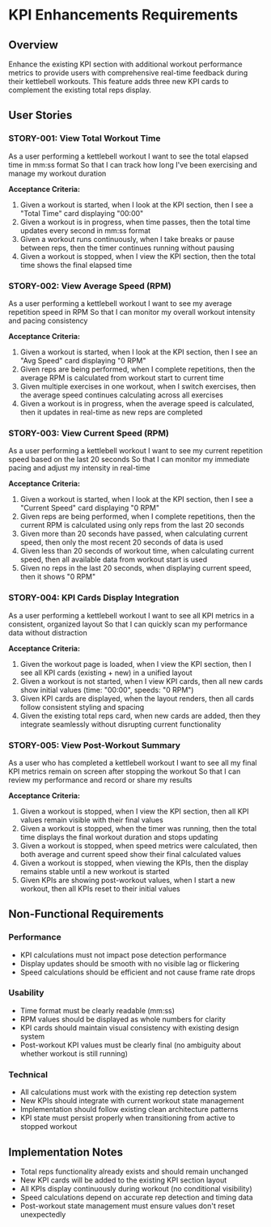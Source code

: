 # KPI Enhancements Requirements

## Overview
Enhance the existing KPI section with additional workout performance metrics to provide users with comprehensive real-time feedback during their kettlebell workouts. This feature adds three new KPI cards to complement the existing total reps display.

## User Stories

### STORY-001: View Total Workout Time
As a user performing a kettlebell workout
I want to see the total elapsed time in mm:ss format
So that I can track how long I've been exercising and manage my workout duration

**Acceptance Criteria:**
1. Given a workout is started, when I look at the KPI section, then I see a "Total Time" card displaying "00:00"
2. Given a workout is in progress, when time passes, then the total time updates every second in mm:ss format
3. Given a workout runs continuously, when I take breaks or pause between reps, then the timer continues running without pausing
4. Given a workout is stopped, when I view the KPI section, then the total time shows the final elapsed time

### STORY-002: View Average Speed (RPM)
As a user performing a kettlebell workout
I want to see my average repetition speed in RPM
So that I can monitor my overall workout intensity and pacing consistency

**Acceptance Criteria:**
1. Given a workout is started, when I look at the KPI section, then I see an "Avg Speed" card displaying "0 RPM"
2. Given reps are being performed, when I complete repetitions, then the average RPM is calculated from workout start to current time
3. Given multiple exercises in one workout, when I switch exercises, then the average speed continues calculating across all exercises
4. Given a workout is in progress, when the average speed is calculated, then it updates in real-time as new reps are completed

### STORY-003: View Current Speed (RPM)
As a user performing a kettlebell workout
I want to see my current repetition speed based on the last 20 seconds
So that I can monitor my immediate pacing and adjust my intensity in real-time

**Acceptance Criteria:**
1. Given a workout is started, when I look at the KPI section, then I see a "Current Speed" card displaying "0 RPM"
2. Given reps are being performed, when I complete repetitions, then the current RPM is calculated using only reps from the last 20 seconds
3. Given more than 20 seconds have passed, when calculating current speed, then only the most recent 20 seconds of data is used
4. Given less than 20 seconds of workout time, when calculating current speed, then all available data from workout start is used
5. Given no reps in the last 20 seconds, when displaying current speed, then it shows "0 RPM"

### STORY-004: KPI Cards Display Integration
As a user performing a kettlebell workout
I want to see all KPI metrics in a consistent, organized layout
So that I can quickly scan my performance data without distraction

**Acceptance Criteria:**
1. Given the workout page is loaded, when I view the KPI section, then I see all KPI cards (existing + new) in a unified layout
2. Given a workout is not started, when I view KPI cards, then all new cards show initial values (time: "00:00", speeds: "0 RPM")
3. Given KPI cards are displayed, when the layout renders, then all cards follow consistent styling and spacing
4. Given the existing total reps card, when new cards are added, then they integrate seamlessly without disrupting current functionality

### STORY-005: View Post-Workout Summary
As a user who has completed a kettlebell workout
I want to see all my final KPI metrics remain on screen after stopping the workout
So that I can review my performance and record or share my results

**Acceptance Criteria:**
1. Given a workout is stopped, when I view the KPI section, then all KPI values remain visible with their final values
2. Given a workout is stopped, when the timer was running, then the total time displays the final workout duration and stops updating
3. Given a workout is stopped, when speed metrics were calculated, then both average and current speed show their final calculated values
4. Given a workout is stopped, when viewing the KPIs, then the display remains stable until a new workout is started
5. Given KPIs are showing post-workout values, when I start a new workout, then all KPIs reset to their initial values

## Non-Functional Requirements

### Performance
- KPI calculations must not impact pose detection performance
- Display updates should be smooth with no visible lag or flickering
- Speed calculations should be efficient and not cause frame rate drops

### Usability
- Time format must be clearly readable (mm:ss)
- RPM values should be displayed as whole numbers for clarity
- KPI cards should maintain visual consistency with existing design system
- Post-workout KPI values must be clearly final (no ambiguity about whether workout is still running)

### Technical
- All calculations must work with the existing rep detection system
- New KPIs should integrate with current workout state management
- Implementation should follow existing clean architecture patterns
- KPI state must persist properly when transitioning from active to stopped workout

## Implementation Notes
- Total reps functionality already exists and should remain unchanged
- New KPI cards will be added to the existing KPI section layout
- All KPIs display continuously during workout (no conditional visibility)
- Speed calculations depend on accurate rep detection and timing data
- Post-workout state management must ensure values don't reset unexpectedly